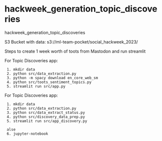 # hackweek_generation_topic_discoveries
hackweek_generation_topic_discoveries


S3 Bucket with data: s3://ml-team-pocket/social_hackweek_2023/


Steps to create 1 week worth of toots from Mastodon and run streamlit


For Topic Discoveries app:
```
 1. mkdir data
 2. python src/data_extraction.py
 3. python -m spacy download en_core_web_sm
 4. python src/toots_sentiment_topics.py
 5. streamlit run src/app.py
```



For Topic Discoveries app:
```
 1. mkdir data
 2. python src/data_extraction.py
 3. python src/data_extract_status.py
 4. python src/discovery_data_prep.py
 5. streamlit run src/app_discovery.py
 
 alse
 6. jupyter-notebook
```